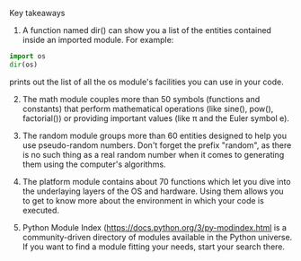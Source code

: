 Key takeaways

1. A function named dir() can show you a list of the entities contained inside an imported module. For example:
```python
import os
dir(os)
```
prints out the list of all the os module's facilities you can use in your code.


2. The math module couples more than 50 symbols (functions and constants) that perform mathematical operations (like sine(), pow(), factorial()) or providing important values (like π and the Euler symbol e).


3. The random module groups more than 60 entities designed to help you use pseudo-random numbers. Don't forget the prefix "random", as there is no such thing as a real random number when it comes to generating them using the computer's algorithms.


4. The platform module contains about 70 functions which let you dive into the underlaying layers of the OS and hardware. Using them allows you to get to know more about the environment in which your code is executed.


5. Python Module Index (https://docs.python.org/3/py-modindex.html is a community-driven directory of modules available in the Python universe. If you want to find a module fitting your needs, start your search there.